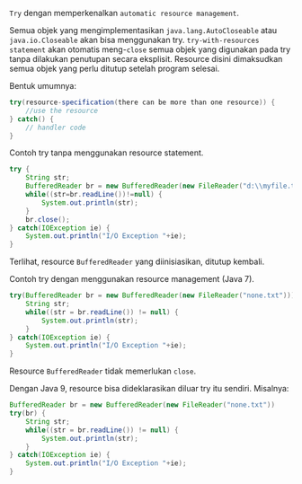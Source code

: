 `Try` dengan memperkenalkan `automatic resource management`.

Semua objek yang mengimplementasikan `java.lang.AutoCloseable` atau
`java.io.Closeable` akan bisa menggunakan try. `try-with-resources statement`
akan otomatis meng-`close` semua objek yang digunakan pada try tanpa dilakukan
penutupan secara eksplisit. Resource disini dimaksudkan semua objek yang perlu
ditutup setelah program selesai.

Bentuk umumnya:

```java
try(resource-specification(there can be more than one resource)) {
    //use the resource
} catch() {
    // handler code
}
```

Contoh try tanpa menggunakan resource statement.

```java
try {
    String str;
    BufferedReader br = new BufferedReader(new FileReader("d:\\myfile.txt"));
    while((str=br.readLine())!=null) {
        System.out.println(str);
    }
    br.close();
} catch(IOException ie) {
    System.out.println("I/O Exception "+ie);  
}
```

Terlihat, resource `BufferedReader` yang diinisiasikan, ditutup kembali.

Contoh try dengan menggunakan resource management (Java 7).

```java
try(BufferedReader br = new BufferedReader(new FileReader("none.txt"))) {
    String str;
    while((str = br.readLine()) != null) {
        System.out.println(str);
    }
} catch(IOException ie) {
    System.out.println("I/O Exception "+ie);
}
```

Resource `BufferedReader` tidak memerlukan `close`.

Dengan Java 9, resource bisa dideklarasikan diluar try itu sendiri. Misalnya:

```java
BufferedReader br = new BufferedReader(new FileReader("none.txt"))
try(br) {
    String str;
    while((str = br.readLine()) != null) {
        System.out.println(str);
    }
} catch(IOException ie) {
    System.out.println("I/O Exception "+ie);
}
```